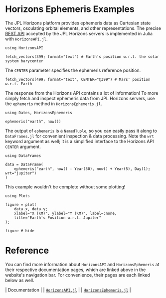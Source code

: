 # Horizons Ephemeris Examples

The JPL Horizons platform provides ephemeris data as Cartesian state vectors,
osculating orbital elements, and other representations. The precise
[REST API](https://ssd-api.jpl.nasa.gov/doc/horizons.html)
accepted by the JPL Horizons servers is implemented in Julia with `HorizonsAPI.jl`.

```@repl horizons-examples
using HorizonsAPI

fetch_vectors(399; format="text") # Earth's position w.r.t. the solar system barycenter
```

The `CENTER` parameter specifies the ephemeris reference position.

```@repl horizons-examples
fetch_vectors(499; format="text", CENTER="@399") # Mars' position w.r.t. Earth
```

The response from the Horizons API contains a lot of information! To more simply
fetch and inspect ephemeris data from JPL Horizons servers, use the `ephemeris`
method in `HorizonsEphemeris.jl`.

```@repl horizons-examples
using Dates, HorizonsEphemeris

ephemeris("earth", now())
```

The output of `ephemeris` is a `NamedTuple`, so you can easily pass it along to
`DataFrames.jl` for convenient inspection & data processing. Note the `wrt`
keyword argument as well; it is a simplified interface to the Horizons API
`CENTER` argument.

```@repl horizons-examples
using DataFrames

data = DataFrame(
    ephemeris("earth", now() - Year(50), now() + Year(5), Day(1); wrt="jupiter")
)
```

This example wouldn't be complete without some plotting!

```@repl horizons-examples
using Plots

figure = plot(
    data.x, data.y;
    xlabel="X (KM)", ylabel="Y (KM)", label=:none,
    title="Earth's Position w.r.t. Jupiter"
);
```

```@repl horizons-examples
figure # hide
```

# Reference

You can find more information about `HorizonsAPI` and `HorizonsEphemeris` at 
their respective documentation pages, which are linked above in the website's 
navigation bar. For convenience, their pages are each linked below as well. 

| Documentation |
| [`HorizonsAPI.jl`](docs/HorizonsAPI.jl/stable) |
| [`HorizonsEphemeris.jl`](docs/HorizonsEphemeris.jl/stable) |